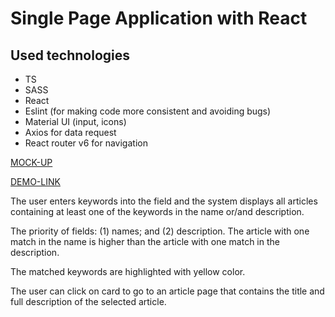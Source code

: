 # Single Page Application with React

## Used technologies

- TS
- SASS
- React
- Eslint (for making code more consistent and avoiding bugs)
- Material UI (input, icons)
- Axios for data request
- React router v6 for navigation

[MOCK-UP](https://www.figma.com/file/h1veXmuEt84sT7PEZgF42K/Frontend_test?node-id=0%3A1&t=SWkoSGHxNg38rHqH-0)

[DEMO-LINK](https://codebridge-app.netlify.app)

The user enters keywords into the field and the system displays all articles containing at least one of the keywords in the name or/and description.

The priority of fields: (1) names; and (2) description. The article with one match in the name is higher than the article with one match in the description.

The matched keywords are highlighted with yellow color.

The user can click on card to go to an article page that contains the title and full description of the selected article.
